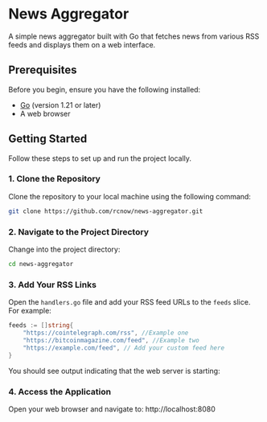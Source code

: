 # News Aggregator

A simple news aggregator built with Go that fetches news from various RSS feeds and displays them on a web interface.

## Prerequisites

Before you begin, ensure you have the following installed:

- [Go](https://golang.org/dl/) (version 1.21 or later)
- A web browser

## Getting Started

Follow these steps to set up and run the project locally.

### 1. Clone the Repository

Clone the repository to your local machine using the following command:

```bash
git clone https://github.com/rcnow/news-aggregator.git
```
### 2. Navigate to the Project Directory

Change into the project directory:

```bash
cd news-aggregator
```
### 3. Add Your RSS Links

Open the `handlers.go` file and add your RSS feed URLs to the `feeds` slice. For example:

```go
feeds := []string{
    "https://cointelegraph.com/rss", //Example one
    "https://bitcoinmagazine.com/feed", //Example two
    "https://example.com/feed", // Add your custom feed here
}
```

You should see output indicating that the web server is starting:

### 4. Access the Application

Open your web browser and navigate to:
http://localhost:8080